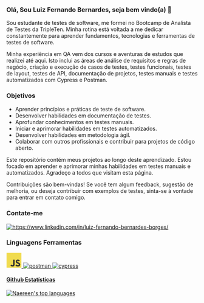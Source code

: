 
<h3 align="left">Olá, Sou Luiz Fernando Bernardes, seja bem vindo(a) 👋</h3>
<p align="left">
Sou estudante de testes de software, me formei no Bootcamp de Analista de Testes da TripleTen. Minha rotina está voltada a me dedicar constantemente para aprender fundamentos, tecnologias e ferramentas de testes de software. 

Minha experiência em QA vem dos cursos e aventuras de estudos que realizei até aqui. Isto inclui as áreas de análise de requisitos e regras de negócio, criação e execução de casos de testes, testes funcionais, testes de layout, testes de API, documentação de projetos, testes manuais e testes automatizados com Cypress e Postman.  

<h3>Objetivos</h3>

- Aprender princípios e práticas de teste de software.
- Desenvolver habilidades em documentação de testes.
- Aprofundar conhecimentos em testes manuais.
- Iniciar e aprimorar habilidades em testes automatizados.
- Desenvolver habilidades em metodologia ágil.
- Colaborar com outros profissionais e contribuir para projetos de código aberto.


Este repositório contém meus projetos ao longo deste aprendizado. Estou focado em aprender e aprimorar minhas habilidades em testes manuais e automatizados. Agradeço a todos que visitam esta página. 

Contribuições são bem-vindas! Se você tem algum feedback, sugestão de melhoria, ou deseja contribuir com exemplos de testes, sinta-se à vontade para entrar em contato comigo. 

<h3 align="left">Contate-me</h3>
<p align="left">
<a href="https://linkedin.com/in/www.linkedin.com/in/luiz-fernando-bernardes-borges" target="blank"><img align="center" src="https://raw.githubusercontent.com/rahuldkjain/github-profile-readme-generator/master/src/images/icons/Social/linked-in-alt.svg" alt="https://www.linkedin.com/in/luiz-fernando-bernardes-borges/" height="30" width="40" /></a>
</p>

<h3 align="left"> Linguagens Ferramentas</h3>
</a><a href="https://developer.mozilla.org/en-US/docs/Web/JavaScript" target="_blank" rel="noreferrer"> <img src="https://raw.githubusercontent.com/devicons/devicon/master/icons/javascript/javascript-original.svg" alt="javascript" width="40" height="40"/> </a> <a href="https://postman.com" target="_blank" rel="noreferrer"> <img src="https://www.vectorlogo.zone/logos/getpostman/getpostman-icon.svg" alt="postman" width="40" height="40"/><a href="https://www.cypress.io" target="_blank" rel="noreferrer"> <img src="https://raw.githubusercontent.com/simple-icons/simple-icons/6e46ec1fc23b60c8fd0d2f2ff46db82e16dbd75f/icons/cypress.svg" alt="cypress" width="40" height="40"/>

<h4 align="left"> Github Estatísticas </h4>

[![Naereen's top languages](https://github-readme-stats.vercel.app/api/top-langs/?username=LFernandoBernardes&theme=swift)](https://github.com/anuraghazra/github-readme-stats)
